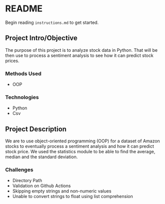 # README

Begin reading `instructions.md` to get started.

## Project Intro/Objective
The purpose of this project is to analyze stock data in Python. That will be then use to process a sentiment analysis to see how it can predict stock prices. 

### Methods Used
* OOP

### Technologies
* Python
* Csv


## Project Description
We are to use object-oriented programming (OOP) for a dataset of Amazon stocks to eventually process a sentiment analysis and how it can predict stock price. We used the statistics module to be able to find the average, median and the standard deviation.

### Challenges 
* Directory Path
* Validation on Github Actions
* Skipping empty strings and non-numeric values
* Unable to convert strings to float using list comprehension 
